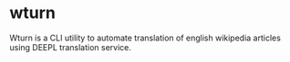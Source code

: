 # wturn
Wturn is a CLI utility to automate translation of english wikipedia articles using DEEPL translation service.
